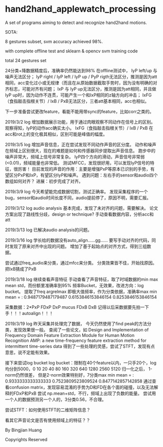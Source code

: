 # hand2hand_applewatch_processing

A set of programs aiming to detect and recognize hand2hand motions.

SOTA:

8 gestures subset, svm accuracy achieved 98%.

with complete offline test and sklearn & opencv svm training code

total 24 gestures set

24分类+降数据精度后，准确率仍然能达到98%
在offline测试中，
IyP left/up 与 噪声无法区分；
IyP right / IyP left / IyP up / PyP rigth无法区分，推测是因为att相同，acc变化过小或无规律（而且在从原始数据截取手势时，因为没有明确的对齐标志，可能对齐有问题；
IxP 与 IyP up无法区分，推测是因为att相同，并且做IyP up时，因为动作不连贯，可能产生一个和IxP相同的z轴方向的冲击；
IxFG（食指敲击指根关节）/ IxB / PxB无法区分，三者att基本相同，acc也相似。

下一步准备尝试更改feature，看能不能用带sync的feature，比如corr之类的。

2019/3/2 log
增加数据展示功能，用于通过肉眼观察不同动作在信号上的区别。
观察得知，IyP的动作acc确实太小。
IxFG（食指敲击指根关节）/ IxB / PxB 在acc和rot上的变化极其相似，区别可能是峰值的幅度。

2019/3/5 log
增加声音信息，正在尝试发现不同动作声音的区分度。
动作和噪声在频域上区别很大，现在的难题是如何和传感器同步提取出声音信息。
跑步中的噪声非常大，频域上信号非常复杂。
IyP四个方向的滑动，声音信号非常弱(<0.01)，频域能量也非常低。
测试MFCC，发现很好用，可以发现IyP信号的特征，很厉害！
目前发现的声音的作用：主要是增强PxP等原本已识别的手势，有望区分PxP和IxP，有望区分IyP和噪声。
遇到问题：左右手的sensor和audio四个数组如何对齐？
进展：初步完成了对齐。

2019/3/9 log
今天希望能完成数据切割，测试正确率。
发现采集程序的一个bug，sensor和audio时间长度不同，audio提前停了，原因不明，需要汇报。

2019/3/12 log
audio analysis 基本完成，发现了未对齐的问题，需要解决。
论文方案出现了路线性分歧，design or technique?
手动查看数据内容，分析acc和att

2019/3/13 log
已解决audio analysis的问题。

2019/3/16 log
学长给的数据没有auto_align……gg……
要写手动对齐的代码，同时发现了原来对齐中出现的问题。
增加了基于起始点的对齐方式，得到三组数据。

尝试通过freq_audio来分类，通过mfcc来分类。
分类效果皆不佳，开始找原因。
把IxB猜成了PxB

2019/3/18 log
继续查看声音特征
手动查看了声音特征，取了时域数据的min max mean std，而份额里准确率到95%
频率Bucket，无效果，改进方向：log bucket。
提取了freq argrelmax 即极大值频率，作为分类依据，准确率max min mean = : 0.9487179487179487 0.6153846153846154 0.8253846153846154

采集数据：2*PxP FDxP DxP mucus FDxB DxB
记得以后采数据要先拍一下手！！！autoalign！！！

2019/3/19 log
昨天采集并处理完了数据，
今天仍然使用了find peak的方法分类，发现效果很一般。
查阅了一些论文，如
    Design and Implementation of Frequency Domain Feature Extraction Module for Human Motion Recognition
    AMP: a new time-frequency feature extraction method for intermittent time-series data
得到了一些处理的灵感，尝试了STFT，发现有点意思，说不定能有效果。

接下来尝试log bucket
log bucket：限制在40个feature以内，一只手20个，log均分到5000，0 10 20 40 80 160 320 640 1280 2560 5120
归一化之后，
1-norm仍然很差，
但是2-norm效果特别好，7分类max min mean = : 0.9333333333333333 0.7523809523809524 0.8477142857142858
通过查看confusion matrix，发现容易混淆的手势为D和FD在各个面的碰撞，以及无法解释的FDxP和PxB
尝试 np.mean+std，不行，频域上出现了负数的能量。
尝试用一个人的数据预测另一个人的，3分类0.56，不合理。

尝试STFT：如何使用STFT的二维矩阵信息？

看其它声音论文是否有使用频域上的特征？？

By Bingjian Huang

Copyrights Reserved